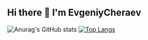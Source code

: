 ## Hi there 👋 I'm EvgeniyCheraev

![Anurag's GitHub stats](https://github-readme-stats.vercel.app/api?username=r1zd1ch&show_icons=true)
[![Top Langs](https://github-readme-stats.vercel.app/api/top-langs/?username=r1zd1ch&layout=donut)](https://github.com/anuraghazra/github-readme-stats)
<!--
**R1zd1ch/r1zd1ch** is a ✨ _special_ ✨ repository because its `README.md` (this file) appears on your GitHub profile.

Here are some ideas to get you started:

- 🔭 I’m currently working on ...
- 🌱 I’m currently learning ...
- 👯 I’m looking to collaborate on ...
- 🤔 I’m looking for help with ...
- 💬 Ask me about ...
- 📫 How to reach me: ...
- 😄 Pronouns: ...
- ⚡ Fun fact: ...
-->
